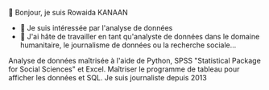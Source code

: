 👋 Bonjour, je suis Rowaida KANAAN
- 👀 Je suis intéressée par l'analyse de données
- 💞️ J'ai hâte de travailler en tant qu'analyste de données dans le domaine humanitaire, le journalisme de données ou la recherche sociale...

Analyse de données maîtrisée à l'aide de Python, SPSS "Statistical Package for Social Sciences" et Excel.
Maîtriser le programme de tableau  pour afficher les données et SQL.
Je suis journaliste depuis 2013
